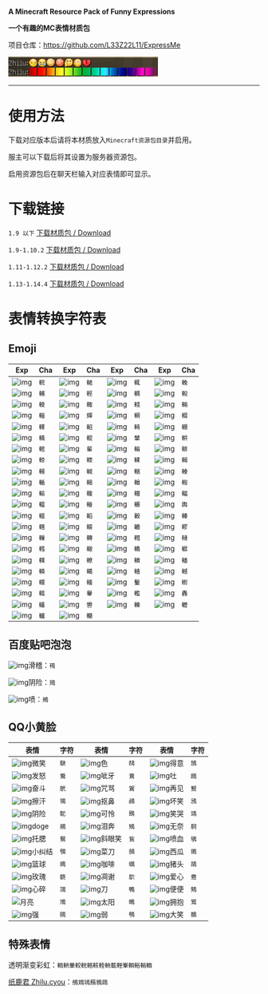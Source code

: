 **A Minecraft Resource Pack of Funny Expressions**

**一个有趣的MC表情材质包**

项目仓库：https://github.com/L33Z22L11/ExpressMe

![](preview.png)

-----

# 使用方法

下载对应版本后请将本材质放入`Minecraft资源包目录`并启用。

服主可以下载后将其设置为服务器资源包。

启用资源包后在聊天栏输入对应表情即可显示。



# 下载链接

`1.9 以下` [下载材质包 / Download](https://github.com/L33Z22L11/ExpressMe/archive/1.8.zip)

`1.9-1.10.2` [下载材质包 / Download](https://github.com/L33Z22L11/ExpressMe/archive/1.9-1.10.2.zip)

`1.11-1.12.2` [下载材质包 / Download](https://github.com/L33Z22L11/ExpressMe/archive/1.11-1.12.2.zip)

`1.13-1.14.4` [下载材质包 / Download](https://github.com/L33Z22L11/ExpressMe/archive/master.zip)



# 表情转换字符表

## Emoji

| Exp                                                     | Cha  | Exp                                                     | Cha  | Exp                                                     | Cha  | Exp                                                     | Cha  |
| ------------------------------------------------------- | ---- | ------------------------------------------------------- | ---- | ------------------------------------------------------- | ---- | ------------------------------------------------------- | ---- |
| ![img](http://qzonestyle.gtimg.cn/qzone/em/e401168.gif) | `輐` | ![img](http://qzonestyle.gtimg.cn/qzone/em/e401169.gif) | `輑` | ![img](http://qzonestyle.gtimg.cn/qzone/em/e400101.gif) | `輒` | ![img](http://qzonestyle.gtimg.cn/qzone/em/e400104.gif) | `輓` |
| ![img](http://qzonestyle.gtimg.cn/qzone/em/e400832.gif) | `輔` | ![img](http://qzonestyle.gtimg.cn/qzone/em/e400833.gif) | `輕` | ![img](http://qzonestyle.gtimg.cn/qzone/em/e400834.gif) | `輖` | ![img](http://qzonestyle.gtimg.cn/qzone/em/e400835.gif) | `輗` |
| ![img](http://qzonestyle.gtimg.cn/qzone/em/e400836.gif) | `輘` | ![img](http://qzonestyle.gtimg.cn/qzone/em/e400837.gif) | `輙` | ![img](http://qzonestyle.gtimg.cn/qzone/em/e400848.gif) | `輚` | ![img](http://qzonestyle.gtimg.cn/qzone/em/e400849.gif) | `輛` |
| ![img](http://qzonestyle.gtimg.cn/qzone/em/e400850.gif) | `輜` | ![img](http://qzonestyle.gtimg.cn/qzone/em/e400851.gif) | `輝` | ![img](http://qzonestyle.gtimg.cn/qzone/em/e400852.gif) | `輞` | ![img](http://qzonestyle.gtimg.cn/qzone/em/e400853.gif) | `輟` |
| ![img](http://qzonestyle.gtimg.cn/qzone/em/e400864.gif) | `輠` | ![img](http://qzonestyle.gtimg.cn/qzone/em/e400863.gif) | `輡` | ![img](http://qzonestyle.gtimg.cn/qzone/em/e400866.gif) | `輢` | ![img](http://qzonestyle.gtimg.cn/qzone/em/e400867.gif) | `輣` |
| ![img](http://qzonestyle.gtimg.cn/qzone/em/e400868.gif) | `輤` | ![img](http://qzonestyle.gtimg.cn/qzone/em/e400869.gif) | `輥` | ![img](http://qzonestyle.gtimg.cn/qzone/em/e400880.gif) | `輦` | ![img](http://qzonestyle.gtimg.cn/qzone/em/e400881.gif) | `輧` |
| ![img](http://qzonestyle.gtimg.cn/qzone/em/e400882.gif) | `輨` | ![img](http://qzonestyle.gtimg.cn/qzone/em/e400883.gif) | `輩` | ![img](http://qzonestyle.gtimg.cn/qzone/em/e400884.gif) | `輪` | ![img](http://qzonestyle.gtimg.cn/qzone/em/e400885.gif) | `輫` |
| ![img](http://qzonestyle.gtimg.cn/qzone/em/e400822.gif) | `輬` | ![img](http://qzonestyle.gtimg.cn/qzone/em/e400823.gif) | `輭` | ![img](http://qzonestyle.gtimg.cn/qzone/em/e400824.gif) | `輮` | ![img](http://qzonestyle.gtimg.cn/qzone/em/e400825.gif) | `輯` |
| ![img](http://qzonestyle.gtimg.cn/qzone/em/e400826.gif) | `輰` | ![img](http://qzonestyle.gtimg.cn/qzone/em/e400827.gif) | `輱` | ![img](http://qzonestyle.gtimg.cn/qzone/em/e400828.gif) | `輲` | ![img](http://qzonestyle.gtimg.cn/qzone/em/e400829.gif) | `輳` |
| ![img](http://qzonestyle.gtimg.cn/qzone/em/e400830.gif) | `輴` | ![img](http://qzonestyle.gtimg.cn/qzone/em/e400831.gif) | `輵` | ![img](http://qzonestyle.gtimg.cn/qzone/em/e400838.gif) | `輶` | ![img](http://qzonestyle.gtimg.cn/qzone/em/e400839.gif) | `輷` |
| ![img](http://qzonestyle.gtimg.cn/qzone/em/e400840.gif) | `輸` | ![img](http://qzonestyle.gtimg.cn/qzone/em/e400841.gif) | `輹` | ![img](http://qzonestyle.gtimg.cn/qzone/em/e400842.gif) | `輺` | ![img](http://qzonestyle.gtimg.cn/qzone/em/e400843.gif) | `輻` |
| ![img](http://qzonestyle.gtimg.cn/qzone/em/e400844.gif) | `輼` | ![img](http://qzonestyle.gtimg.cn/qzone/em/e400845.gif) | `輽` | ![img](http://qzonestyle.gtimg.cn/qzone/em/e400846.gif) | `輾` | ![img](http://qzonestyle.gtimg.cn/qzone/em/e400847.gif) | `輿` |
| ![img](http://qzonestyle.gtimg.cn/qzone/em/e400854.gif) | `轀` | ![img](http://qzonestyle.gtimg.cn/qzone/em/e400855.gif) | `轁` | ![img](http://qzonestyle.gtimg.cn/qzone/em/e400856.gif) | `轂` | ![img](http://qzonestyle.gtimg.cn/qzone/em/e400857.gif) | `轃` |
| ![img](http://qzonestyle.gtimg.cn/qzone/em/e400858.gif) | `轄` | ![img](http://qzonestyle.gtimg.cn/qzone/em/e400859.gif) | `轅` | ![img](http://qzonestyle.gtimg.cn/qzone/em/e400860.gif) | `轆` | ![img](http://qzonestyle.gtimg.cn/qzone/em/e400861.gif) | `轇` |
| ![img](http://qzonestyle.gtimg.cn/qzone/em/e400862.gif) | `轈` | ![img](http://qzonestyle.gtimg.cn/qzone/em/e400863.gif) | `轉` | ![img](http://qzonestyle.gtimg.cn/qzone/em/e400870.gif) | `轊` | ![img](http://qzonestyle.gtimg.cn/qzone/em/e400871.gif) | `轋` |
| ![img](http://qzonestyle.gtimg.cn/qzone/em/e400872.gif) | `轌` | ![img](http://qzonestyle.gtimg.cn/qzone/em/e400873.gif) | `轍` | ![img](http://qzonestyle.gtimg.cn/qzone/em/e400874.gif) | `轎` | ![img](http://qzonestyle.gtimg.cn/qzone/em/e400875.gif) | `轏` |
| ![img](http://qzonestyle.gtimg.cn/qzone/em/e400876.gif) | `轐` | ![img](http://qzonestyle.gtimg.cn/qzone/em/e400877.gif) | `轑` | ![img](http://qzonestyle.gtimg.cn/qzone/em/e400878.gif) | `轒` | ![img](http://qzonestyle.gtimg.cn/qzone/em/e400877.gif) | `轓` |
| ![img](http://qzonestyle.gtimg.cn/qzone/em/e400886.gif) | `轔` | ![img](http://qzonestyle.gtimg.cn/qzone/em/e401189.gif) | `轕` | ![img](http://qzonestyle.gtimg.cn/qzone/em/e401182.gif) | `轖` | ![img](http://qzonestyle.gtimg.cn/qzone/em/e401190.gif) | `轗` |
| ![img](http://qzonestyle.gtimg.cn/qzone/em/e401185.gif) | `轘` | ![img](http://qzonestyle.gtimg.cn/qzone/em/e401186.gif) | `轙` | ![img](http://qzonestyle.gtimg.cn/qzone/em/e401193.gif) | `轚` | ![img](http://qzonestyle.gtimg.cn/qzone/em/e401191.gif) | `轛` |
| ![img](http://qzonestyle.gtimg.cn/qzone/em/e401187.gif) | `轜` | ![img](http://qzonestyle.gtimg.cn/qzone/em/e401184.gif) | `轝` | ![img](http://qzonestyle.gtimg.cn/qzone/em/e401192.gif) | `轞` | ![img](http://qzonestyle.gtimg.cn/qzone/em/e401183.gif) | `轟` |
| ![img](http://qzonestyle.gtimg.cn/qzone/em/e402207.gif) | `轠` | ![img](http://qzonestyle.gtimg.cn/qzone/em/e402209.gif) | `轡` | ![img](http://qzonestyle.gtimg.cn/qzone/em/e402210.gif) | `轢` | ![img](http://qzonestyle.gtimg.cn/qzone/em/e402211.gif) | `轣` |
| ![img](http://qzonestyle.gtimg.cn/qzone/em/e402212.gif) | `轤` | ![img](http://qzonestyle.gtimg.cn/qzone/em/e402213.gif) | `轥` |                                                         |      |                                                         |      |



## 百度贴吧泡泡

![img](https://tb2.bdstatic.com/tb/editor/images/face/i_f25.png?t=20140803)滑稽：`鴀`

![img](https://tb2.bdstatic.com/tb/editor/images/face/i_f16.png?t=20140803)阴险：`鴁`

![img](https://tb2.bdstatic.com/tb/editor/images/face/i_f33.png?t=20140803)喷：`鴂`



## QQ小黄脸

| 表情                                                       | 字符 | 表情                                                       | 字符 | 表情                                                     | 字符 |
| ---------------------------------------------------------- | ---- | ---------------------------------------------------------- | ---- | -------------------------------------------------------- | ---- |
| ![img](http://qzonestyle.gtimg.cn/qzone/em/e100.png)微笑   | `鴃` | ![img](http://qzonestyle.gtimg.cn/qzone/em/e102.png)色     | `鴄` | ![img](http://qzonestyle.gtimg.cn/qzone/em/e104.png)得意 | `鴋` |
| ![img](http://qzonestyle.gtimg.cn/qzone/em/e111.png)发怒   | `鴌` | ![img](http://qzonestyle.gtimg.cn/qzone/em/e113.png)呲牙   | `鴍` | ![img](http://qzonestyle.gtimg.cn/qzone/em/e119.png)吐   | `鴎` |
| ![img](http://qzonestyle.gtimg.cn/qzone/em/e130.png)奋斗   | `鴏` | ![img](http://qzonestyle.gtimg.cn/qzone/em/e131.png)咒骂   | `鴐` | ![img](http://qzonestyle.gtimg.cn/qzone/em/e139.png)再见 | `鴑` |
| ![img](http://qzonestyle.gtimg.cn/qzone/em/e140.png)擦汗   | `鴒` | ![img](http://qzonestyle.gtimg.cn/qzone/em/e141.png)抠鼻   | `鴓` | ![img](http://qzonestyle.gtimg.cn/qzone/em/e144.png)坏笑 | `鴔` |
| ![img](http://qzonestyle.gtimg.cn/qzone/em/e151.png)阴险   | `鴕` | ![img](http://qzonestyle.gtimg.cn/qzone/em/e154.png)可怜   | `鴖` | ![img](http://qzonestyle.gtimg.cn/qzone/em/e252.png)笑哭 | `鴗` |
| ![img](http://qzonestyle.gtimg.cn/qzone/em/e249.png)doge   | `鴘` | ![img](http://qzonestyle.gtimg.cn/qzone/em/e243.png)泪奔   | `鴙` | ![img](http://qzonestyle.gtimg.cn/qzone/em/e244.png)无奈 | `鴚` |
| ![img](http://qzonestyle.gtimg.cn/qzone/em/e282.png)托腮   | `鴛` | ![img](http://qzonestyle.gtimg.cn/qzone/em/e248.png)斜眼笑 | `鴜` | ![img](http://qzonestyle.gtimg.cn/qzone/em/e247.png)喷血 | `鴝` |
| ![img](http://qzonestyle.gtimg.cn/qzone/em/e246.png)小纠结 | `鴞` | ![img](http://qzonestyle.gtimg.cn/qzone/em/e155.png)菜刀   | `鴟` | ![img](http://qzonestyle.gtimg.cn/qzone/em/e156.png)西瓜 | `鴠` |
| ![img](http://qzonestyle.gtimg.cn/qzone/em/e158.png)篮球   | `鴡` | ![img](http://qzonestyle.gtimg.cn/qzone/em/e160.png)咖啡   | `鴢` | ![img](http://qzonestyle.gtimg.cn/qzone/em/e162.png)猪头 | `鴣` |
| ![img](http://qzonestyle.gtimg.cn/qzone/em/e163.png)玫瑰   | `鴤` | ![img](http://qzonestyle.gtimg.cn/qzone/em/e164.png)凋谢   | `鴥` | ![img](http://qzonestyle.gtimg.cn/qzone/em/e166.png)爱心 | `鴦` |
| ![img](http://qzonestyle.gtimg.cn/qzone/em/e167.png)心碎   | `鴧` | ![img](http://qzonestyle.gtimg.cn/qzone/em/e171.png)刀     | `鴨` | ![img](http://qzonestyle.gtimg.cn/qzone/em/e174.png)便便 | `鴩` |
| ![](http://qzonestyle.gtimg.cn/qzone/em/e175.png)月亮      | `鴪` | ![img](http://qzonestyle.gtimg.cn/qzone/em/e176.png)太阳   | `鴫` | ![img](http://qzonestyle.gtimg.cn/qzone/em/e178.png)拥抱 | `鴬` |
| ![img](http://qzonestyle.gtimg.cn/qzone/em/e179.png)强     | `鴭` | ![img](http://qzonestyle.gtimg.cn/qzone/em/e180.png)弱     | `鴮` | ![img](http://qzonestyle.gtimg.cn/qzone/em/e263.png)大笑 | `鴯` |



## 特殊表情

透明渐变彩虹：`輀輁輂較輄輅輆輇輈載輊輋輌輍輎輏`

[纸鹿君 Zhilu.cyou](https://Zhilu.cyou)：`鴅鴆鴇鴈鴉鴊`

